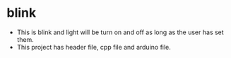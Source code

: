 # blink

* This is blink and light will be turn on and off as long as the user has set them.
* This project has header file, cpp file and arduino file.
